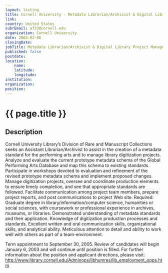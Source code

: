 ```yaml
---
layout: listing
title: Cornell University - Metadata Librarian/Archivist & Digital Library Project Manager
link:
country: United States
subrEmail: af33@cornell.edu
organization: Cornell University 
date: 2003-02-06
closingDate: 
jobTitle: Metadata Librarian/Archivist & Digital Library Project Manager
published: false
postdate:
location:
	name: 
	latitude: 
	longitude: 
institution: 
organization: 
position: 
--- 
```



# {{ page.title }}

## Description


<p>Cornell University Library’s Division of Rare and Manuscript Collections seeks an Assistant Librarian/Archivist to assist in the creation of a metadata standard for the performing arts and to manage library digitization projects. Analyze and evaluate the current prototype metadata schema of the Global Performing Arts Database and map this schema to existing standards. Participate in workshops devoted to evaluation and refinement of the revised prototype metadata schema and implement proposed changes.   Manage digitization projects, oversee and coordinate production elements to ensure timely completion, and see that appropriate standards are followed.  Facilitate communication among project team members, prepare project reports, and post communications to project Web site.  Required: Graduate degree in library/information/computer science, humanities or social sciences, with coursework or professional experience in archives, museums, or libraries. Demonstrated understanding of metadata standards and their application.  Knowledge of digitization production processes and standards.  Excellent written and oral communication skills, organizational skills, and analytical ability.  Meticulous attention to detail and ability to work well with others as part of a team-environment.  

Term appointment to September 30, 2005.  Review of candidates will begin January 6, 2003 and will continue until position is filled. For further information about the position and applicant directions, please visit: http://www.library.cornell.edu/Adminops/libhumres/lib_employment_opps.htm


</p>
